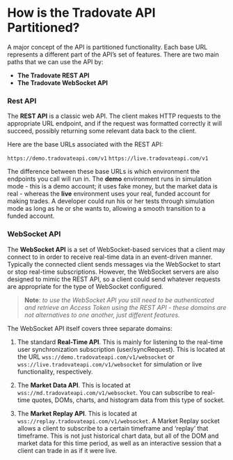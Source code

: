 # How is the Tradovate API Partitioned?

A major concept of the API is partitioned functionality. Each base URL represents a different part of the API’s set of features. There are two main paths that we can use the API by:

* **The Tradovate REST API**
* **The Tradovate WebSocket API**

### Rest API
The **REST API** is a classic web API. The client makes HTTP requests to the appropriate URL endpoint, and if the request was formatted correctly it will succeed, possibly returning some relevant data back to the client. 

Here are the base URLs associated with the REST API:

`https://demo.tradovateapi.com/v1`
`https://live.tradovateapi.com/v1`

The difference between these base URLs is which environment the endpoints you call will run in. The **demo** environment runs in simulation mode - this is a demo account; it uses fake money, but the market data is real - whereas the **live** environment uses your real, funded account for making trades. A developer could run his or her tests through simulation mode as long as he or she wants to, allowing a smooth transition to a funded account.

### WebSocket API
The **WebSocket API** is a set of WebSocket-based services that a client may connect to in order to receive real-time data in an event-driven manner. Typically the connected client sends messages via the WebSocket to start or stop real-time subscriptions. However, the WebSocket servers are also designed to mimic the REST API, so a client could send whatever requests are appropriate for the type of WebSocket configured. 

>**Note**: *to use the WebSocket API you still need to be authenticated and retrieve an Access Token using the REST API - these domains are not alternatives to one another, just different features.*

The WebSocket API itself covers three separate domains:

1. The standard **Real-Time API**. This is mainly for listening to the real-time user synchronization subscription (user/syncRequest). This is located at the URL `wss://demo.tradovateapi.com/v1/websocket` or `wss://live.tradovateapi.com/v1/websocket` for simulation or live functionality, respectively.

2. The **Market Data API**. This is located at `wss://md.tradovateapi.com/v1/websocket`. You can subscribe to real-time quotes, DOMs, charts, and histogram data from this type of socket.

3. The **Market Replay API**. This is located at `wss://replay.tradovateapi.com/v1/websocket`. A Market Replay socket allows a client to subscribe to a certain timeframe and ‘replay’ that timeframe. This is not just historical chart data, but all of the DOM and market data for this time period, as well as an interactive session that a client can trade in as if it were live.
